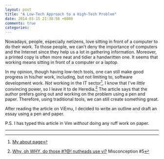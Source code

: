 ```yaml
---
layout: post
title: "A Low-Tech Approach to a High-Tech Problem"
date: 2014-03-15 21:38:58 +0800
comments: true
categories: 
---
```


Nowadays, people, especially netizens, love sitting in front of a
computer to do their work.  To those people, we can't deny the
importance of computers and the Internet since they help us a lot in
gathering information.  Moreover, a printed copy is often more neat
and tidier a handwritten one.  It seems that working means sitting in
front of a computer or a laptop.

In my opinion, though having low-tech tools, one can still make good
progress in his/her work, including, but not limiting to, software
development work.  *Not* working in the IT sector[^1], I know that
I've *little* convincing power, so I leave it to de Heredia.[^2]  The
article says that the author prefers going out and working on the
problem using a pen and paper.  Therefore, using traditional tools, we
can still create something great.

After reading the article on ViEmu, I decided to write an outline and
draft an essay using a pen and paper.

P.S. I has typed this article in Vim *without* doing any ruff work on
paper.

----

[^1]: [My about page](http://vincenttam.github.io/about/)
[^2]: [Why, oh WHY, do those #?@! nutheads use vi?](http://www.viemu.com/a-why-vi-vim.html) Misconception #5

<!-- vim:set tw=70:wrap: -->
